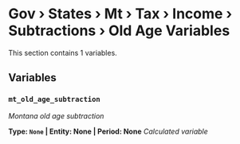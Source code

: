 # Gov › States › Mt › Tax › Income › Subtractions › Old Age Variables

This section contains 1 variables.

## Variables

### `mt_old_age_subtraction`
*Montana old age subtraction*

**Type: `None` | Entity: None | Period: None**
*Calculated variable*
